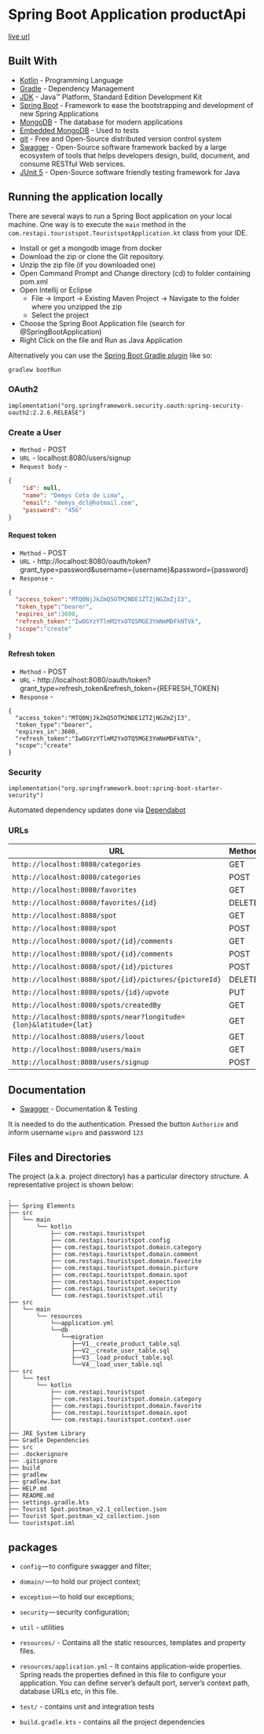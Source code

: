 # Spring Boot Application productApi

[live url](https://touristspotrest.herokuapp.com/)

## Built With

*   [Kotlin](https://kotlinlang.org/) - Programming Language
* 	[Gradle](https://gradle.org/) - Dependency Management
* 	[JDK](http://www.oracle.com/technetwork/java/javase/downloads/jdk8-downloads-2133151.html) - Java™ Platform, Standard Edition Development Kit 
* 	[Spring Boot](https://spring.io/projects/spring-boot) - Framework to ease the bootstrapping and development of new Spring Applications
* 	[MongoDB](https://www.mongodb.com/) - The database for modern applications
*   [Embedded MongoDB](https://github.com/michaelmosmann/embedmongo.flapdoodle.de) - Used to tests
* 	[git](https://git-scm.com/) - Free and Open-Source distributed version control system 
* 	[Swagger](https://swagger.io/) - Open-Source software framework backed by a large ecosystem of tools that helps developers design, build, document, and consume RESTful Web services.
* 	[JUnit 5](https://junit.org/junit5/) - Open-Source software friendly testing framework for Java

## Running the application locally

There are several ways to run a Spring Boot application on your local machine. One way is to execute the `main` method in the `com.restapi.touristspot.TouristspotApplication.kt` class from your IDE.

- Install or get a mongodb image from docker
- Download the zip or clone the Git repository.
- Unzip the zip file (if you downloaded one)
- Open Command Prompt and Change directory (cd) to folder containing pom.xml
- Open Intellij or Eclipse 
   - File -> Import -> Existing Maven Project -> Navigate to the folder where you unzipped the zip
   - Select the project
- Choose the Spring Boot Application file (search for @SpringBootApplication)
- Right Click on the file and Run as Java Application

Alternatively you can use the [Spring Boot Gradle plugin](https://docs.spring.io/spring-boot/docs/current/gradle-plugin/reference/html/) like so:

```shell
gradlew bootRun
```

### OAuth2

```
implementation("org.springframework.security.oauth:spring-security-oauth2:2.2.6.RELEASE")
```

### Create a User
- `Method` - POST
- `URL` - localhost:8080/users/signup
- `Request body` -
```json
{
    "id": null,
    "name": "Demys Cota de Lima",
    "email": "demys_dcl@hotmail.com",
    "password": "456"
}
```
#### Request token
- `Method` - POST
- `URL` - http://localhost:8080/oauth/token?grant_type=password&username={username}&password={password}
- `Response` - 
```json
{
  "access_token":"MTQ0NjJkZmQ5OTM2NDE1ZTZjNGZmZjI3",
  "token_type":"bearer",
  "expires_in":3600,
  "refresh_token":"IwOGYzYTlmM2YxOTQ5MGE3YmNmMDFkNTVk",
  "scope":"create"
}
```

#### Refresh token
- `Method` - POST
- `URL` - http://localhost:8080/oauth/token?grant_type=refresh_token&refresh_token={REFRESH_TOKEN}
- `Response` - 
```
{
  "access_token":"MTQ0NjJkZmQ5OTM2NDE1ZTZjNGZmZjI3",
  "token_type":"bearer",
  "expires_in":3600,
  "refresh_token":"IwOGYzYTlmM2YxOTQ5MGE3YmNmMDFkNTVk",
  "scope":"create"
}
```

### Security

```
implementation("org.springframework.boot:spring-boot-starter-security")
```

Automated dependency updates done via [Dependabot](https://dependabot.com/)

### URLs

|  URL |  Method |
|----------|--------------|
|`http://localhost:8080/categories`                                  | GET |
|`http://localhost:8080/categories`                                  | POST |
|`http://localhost:8080/favorites`                                   | GET |
|`http://localhost:8080/favorites/{id}`                              | DELETE |
|`http://localhost:8080/spot`                                        | GET |
|`http://localhost:8080/spot`                                        | POST |
|`http://localhost:8080/spot/{id}/comments`                          | GET | 
|`http://localhost:8080/spot/{id}/comments`                          | POST | 
|`http://localhost:8080/spot/{id}/pictures`                          | POST |
|`http://localhost:8080/spot/{id}/pictures/{pictureId}`              | DELETE | 
|`http://localhost:8080/spots/{id}/upvote`                           | PUT | 
|`http://localhost:8080/spots/createdBy`                             | GET | 
|`http://localhost:8080/spots/near?longitude={lon}&latitude={lat}`   | GET | 
|`http://localhost:8080/users/loout`                                 | GET | 
|`http://localhost:8080/users/main`                                  | GET |
|`http://localhost:8080/users/signup`                                | POST |

## Documentation

* [Swagger](http://localhost:8080/swagger-ui.html) - Documentation & Testing

It is needed to do the authentication.
Pressed the button `Authorize` and inform username `wipro` and password `123`

## Files and Directories

The project (a.k.a. project directory) has a particular directory structure. A representative project is shown below:

```
.
├── Spring Elements
├── src
│   └── main
│       └── kotlin
│           ├── com.restapi.touristspot
│           ├── com.restapi.touristspot.config
│           ├── com.restapi.touristspot.domain.category
│           ├── com.restapi.touristspot.domain.comment
│           ├── com.restapi.touristspot.domain.favorite
│           ├── com.restapi.touristspot.domain.picture
│           ├── com.restapi.touristspot.domain.spot
│           ├── com.restapi.touristspot.expection
│           ├── com.restapi.touristspot.security
│           └── com.restapi.touristspot.util
├── src
│   └── main
│       └── resources
│           └──application.yml
│           └──db
│              └──migration
│                 ├──V1__create_product_table.sql
│                 ├──V2__create_user_table.sql
│                 ├──V3__load_product_table.sql
│                 └──V4__load_user_table.sql
├── src
│   └── test
│       └── kotlin
│           ├── com.restapi.touristspot
│           ├── com.restapi.touristspot.domain.category
│           ├── com.restapi.touristspot.domain.favorite
│           ├── com.restapi.touristspot.domain.spot
│           └── com.restapi.touristspot.context.user
│
├── JRE System Library
├── Gradle Dependencies
├── src
├── .dockerignore
├── .gitignore
├── build
├── gradlew
├── gradlew.bat
├── HELP.md
├── README.md
├── settings.gradle.kts
├── Tourist Spot.postman_v2.1_collection.json
├── Tourist Spot.postman_v2_collection.json
└── touristspot.iml
```

## packages

- `config` — to configure swagger and filter;
- `domain/` — to hold our project context;
- `exception` — to hold our exceptions;
- `security` — security configuration;
- `util` - utilities


- `resources/` - Contains all the static resources, templates and property files.
- `resources/application.yml` - It contains application-wide properties. Spring reads the properties defined in this file to configure your application. You can define server’s default port, server’s context path, database URLs etc, in this file.

- `test/` - contains unit and integration tests

- `build.gradle.kts` - contains all the project dependencies
